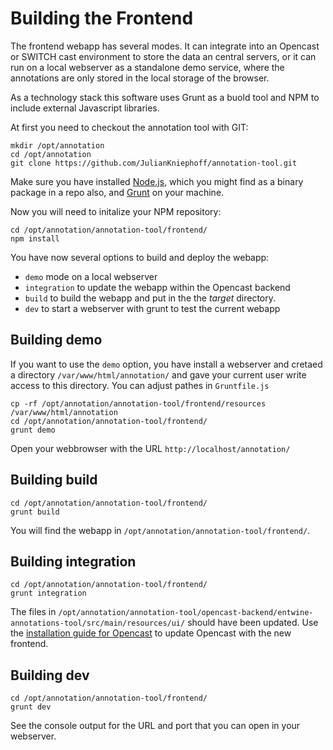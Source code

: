 # Building the Frontend

The frontend webapp has several modes. It can integrate into an Opencast or SWITCH cast environment to store the data an central servers, or it can run on a local webserver as a standalone demo service, where the annotations are only stored in the local storage of the browser. 

As a technology stack this software uses Grunt as a buold tool and NPM to include external Javascript libraries.

At first you need to checkout the annotation tool with GIT:

    mkdir /opt/annotation
    cd /opt/annotation
    git clone https://github.com/JulianKniephoff/annotation-tool.git

Make sure you have installed [Node.js](https://nodejs.org/en/download/), which you might find as a binary package in a repo also, and [Grunt](http://gruntjs.com/getting-started) on your machine.

Now you will need to initalize your NPM repository:

    cd /opt/annotation/annotation-tool/frontend/
    npm install

You have now several options to build and deploy the webapp:

* `demo` mode on a local webserver
* `integration` to update the webapp within the Opencast backend
* `build` to build the webapp and put in the the _target_ directory.
* `dev` to start a webserver with grunt to test the current webapp

## Building __demo__

If you want to use the `demo` option, you have install a webserver and cretaed a directory `/var/www/html/annotation/`
and gave your current user write access to this directory. You can adjust pathes in `Gruntfile.js`

    cp -rf /opt/annotation/annotation-tool/frontend/resources /var/www/html/annotation
    cd /opt/annotation/annotation-tool/frontend/
    grunt demo

Open your webbrowser with the URL `http://localhost/annotation/`

## Building __build__

    cd /opt/annotation/annotation-tool/frontend/
    grunt build

You will find the webapp in `/opt/annotation/annotation-tool/frontend/`.

## Building __integration__

    cd /opt/annotation/annotation-tool/frontend/
    grunt integration

The files in `/opt/annotation/annotation-tool/opencast-backend/entwine-annotations-tool/src/main/resources/ui/` should
have been updated. Use the [installation guide for Opencast](opencast-installation.md) to update Opencast with the new frontend.

## Building __dev__

    cd /opt/annotation/annotation-tool/frontend/
    grunt dev

See the console output for the URL and port that you can open in your webserver.
